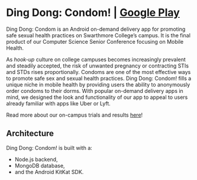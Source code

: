 # Ding Dong: Condom! | [Google Play](https://play.google.com/store/apps/details?id=edu.swarthmore.cs.thesexbutton)

Ding Dong: Condom is an Android on-demand delivery app for promoting safe sexual health practices on Swarthmore College’s campus. It is the final product of our Computer Science Senior Conference focusing on Mobile Health.

As *hook-up* culture on college campuses becomes increasingly prevalent and steadily accepted, the risk of unwanted pregnancy or contracting STIs and STDs rises proportionally. Condoms are one of the most effective ways to promote safe sex and sexual health practices. Ding Dong: Condom! fills a unique niche in mobile health by providing users the ability to anonymously order condoms to their dorms. With popular on-demand delivery apps in mind, we designed the look and functionality of our app to appeal to users already familiar with apps like Uber or Lyft.

Read more about our on-campus trials and results [here](https://drive.google.com/file/d/0B26UrQU1ZKihc2Z6MnRINXc0aVYyLTlXT2dpMkZjMXlvM1R3/view)!

## Architecture

Ding Dong: Condom! is built with a:
* Node.js backend,
* MongoDB database,
* and the Android KitKat SDK.
